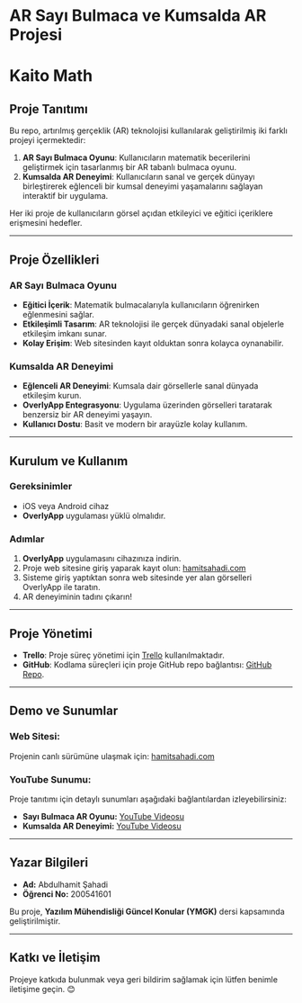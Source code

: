 # **AR Sayı Bulmaca ve Kumsalda AR Projesi**
# **Kaito Math**

## **Proje Tanıtımı**  
Bu repo, artırılmış gerçeklik (AR) teknolojisi kullanılarak geliştirilmiş iki farklı projeyi içermektedir:  
1. **AR Sayı Bulmaca Oyunu**: Kullanıcıların matematik becerilerini geliştirmek için tasarlanmış bir AR tabanlı bulmaca oyunu.  
2. **Kumsalda AR Deneyimi**: Kullanıcıların sanal ve gerçek dünyayı birleştirerek eğlenceli bir kumsal deneyimi yaşamalarını sağlayan interaktif bir uygulama.  

Her iki proje de kullanıcıların görsel açıdan etkileyici ve eğitici içeriklere erişmesini hedefler.

---

## **Proje Özellikleri**  
### **AR Sayı Bulmaca Oyunu**
- **Eğitici İçerik**: Matematik bulmacalarıyla kullanıcıların öğrenirken eğlenmesini sağlar.  
- **Etkileşimli Tasarım**: AR teknolojisi ile gerçek dünyadaki sanal objelerle etkileşim imkanı sunar.  
- **Kolay Erişim**: Web sitesinden kayıt olduktan sonra kolayca oynanabilir.  

### **Kumsalda AR Deneyimi**
- **Eğlenceli AR Deneyimi**: Kumsala dair görsellerle sanal dünyada etkileşim kurun.  
- **OverlyApp Entegrasyonu**: Uygulama üzerinden görselleri taratarak benzersiz bir AR deneyimi yaşayın.  
- **Kullanıcı Dostu**: Basit ve modern bir arayüzle kolay kullanım.  

---

## **Kurulum ve Kullanım**  
### **Gereksinimler**  
- iOS veya Android cihaz  
- **OverlyApp** uygulaması yüklü olmalıdır.  

### **Adımlar**  
1. **OverlyApp** uygulamasını cihazınıza indirin.  
2. Proje web sitesine giriş yaparak kayıt olun: [hamitsahadi.com](http://hamitsahadi.com)  
3. Sisteme giriş yaptıktan sonra web sitesinde yer alan görselleri OverlyApp ile taratın.  
4. AR deneyiminin tadını çıkarın!  

---

## **Proje Yönetimi**  
- **Trello**: Proje süreç yönetimi için [Trello](https://trello.com/b/8d3tUOEk/ymgk) kullanılmaktadır.  
- **GitHub**: Kodlama süreçleri için proje GitHub repo bağlantısı: [GitHub Repo](https://github.com/AbdulhamidShahade/YMGK).  

---

## **Demo ve Sunumlar**  
### **Web Sitesi:**  
Projenin canlı sürümüne ulaşmak için: [hamitsahadi.com](http://hamitsahadi.com)

### **YouTube Sunumu:**  
Proje tanıtımı için detaylı sunumları aşağıdaki bağlantılardan izleyebilirsiniz:  
- **Sayı Bulmaca AR Oyunu:** [YouTube Videosu](https://www.youtube.com/shorts/17aLSiUavBY)  
- **Kumsalda AR Deneyimi:** [YouTube Videosu](https://www.youtube.com/shorts/Y-4KEx7hAYY)  

---

## **Yazar Bilgileri**  
- **Ad:** Abdulhamit Şahadi  
- **Öğrenci No:** 200541601  

Bu proje, **Yazılım Mühendisliği Güncel Konular (YMGK)** dersi kapsamında geliştirilmiştir.  

---

## **Katkı ve İletişim**  
Projeye katkıda bulunmak veya geri bildirim sağlamak için lütfen benimle iletişime geçin. 😊
